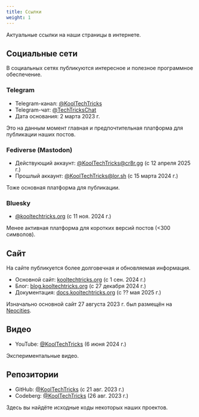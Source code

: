 ```yaml
---
title: Ссылки
weight: 1
---
```


Актуальные ссылки на наши страницы в интернете.

<!--more-->

## Социальные сети

В социальных сетях публикуются интересное и полезное программное обеспечение.

### Telegram

- Telegram-канал: [@KoolTechTricks](https://t.me/KoolTechTricks)
- Telegram-чат: [@TechTricksChat](https://t.me/TechTricksChat)
- Дата основания: 2 марта 2023 г.

Это на данным момент главная и предпочтительная платформа для публикации наших
постов.

### Fediverse (Mastodon)

- Действующий аккаунт: [@KoolTechTricks@cr8r.gg](https://cr8r.gg/@KoolTechTricks) (с 12 апреля 2025 г.)
- Прошлый аккаунт: [@KoolTechTricks@lor.sh](https://lor.sh/@KoolTechTricks) (с 15 марта 2024 г.)

Тоже основная платформа для публикации.

### Bluesky

- [@kooltechtricks.org](https://bsky.app/profile/kooltechtricks.org) (с 11 ноя. 2024 г.)

Менее активная платформа для коротких версий постов (<300 символов).

## Сайт

На сайте публикуется более долговечная и обновляемая информация.

- Основной сайт: [kooltechtricks.org](https://kooltechtricks.org) (с 1 сен. 2024 г.)
- Блог: [blog.kooltechtricks.org](https://blog.kooltechtricks.org) (с 27 декабря 2024 г.)
- Документация: [docs.kooltechtricks.org](https://docs.kooltechtricks.org) (с ?? мая 2025 г.)

Изначально основной сайт 27 августа 2023 г. был размещён на
[Neocities](https://kooltechtricks.neocities.org).

## Видео

- YouTube: [@KoolTechTricks](https://www.youtube.com/@KoolTechTricks) (6 июня 2024 г.)

Экспериментальные видео.

## Репозитории

- GitHub: [@KoolTechTricks](https://github.com/KoolTechTricks) (с 21 авг. 2023 г.)
- Codeberg: [@KoolTechTricks](https://codeberg.org/KoolTechTricks) (26 авг. 2023 г.)

Здесь вы найдёте исходные коды некоторых наших проектов.
